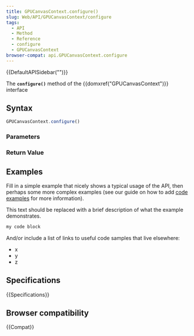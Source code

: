 ```yaml
---
title: GPUCanvasContext.configure()
slug: Web/API/GPUCanvasContext/configure
tags:
  - API
  - Method
  - Reference
  - configure
  - GPUCanvasContext
browser-compat: api.GPUCanvasContext.configure
---
```

{{DefaultAPISidebar("")}}

The **`configure()`** method of the {{domxref("GPUCanvasContext")}} interface 

## Syntax

```js
GPUCanvasContext.configure()
```

### Parameters



### Return Value



## Examples

Fill in a simple example that nicely shows a typical usage of the API, then perhaps some more complex examples (see our guide on how to add [code examples](/en-US/docs/MDN/Contribute/Structures/Code_examples) for more information).

This text should be replaced with a brief description of what the example demonstrates.

```js
my code block
```

And/or include a list of links to useful code samples that live elsewhere:

*   x
*   y
*   z

## Specifications

{{Specifications}}

## Browser compatibility

{{Compat}}

